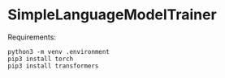 # SimpleLanguageModelTrainer

Requirements:

```console
python3 -m venv .environment
pip3 install torch
pip3 install transformers
```
